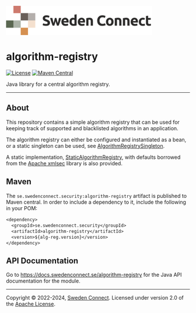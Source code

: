 ![Logo](https://github.com/swedenconnect/technical-framework/blob/master/img/sweden-connect.png)

# algorithm-registry

[![License](https://img.shields.io/badge/License-Apache%202.0-blue.svg)](https://opensource.org/licenses/Apache-2.0) [![Maven Central](https://maven-badges.herokuapp.com/maven-central/se.swedenconnect.security/algorithm-registry/badge.svg)](https://maven-badges.herokuapp.com/maven-central/se.swedenconnect.security/algorithm-registry)

Java library for a central algorithm registry.

---

## About

This repository contains a simple algorithm registry that can be used for keeping track
of supported and blacklisted algorithms in an application. 

The algorithm registry can either be configured and instantiated as a bean, or a static
singleton can be used, see [AlgorithmRegistrySingleton](https://github.com/swedenconnect/algorithm-registry/blob/main/src/main/java/se/swedenconnect/security/algorithms/AlgorithmRegistrySingleton.java).

A static implementation, [StaticAlgorithmRegistry](https://github.com/swedenconnect/algorithm-registry/blob/main/src/main/java/se/swedenconnect/security/algorithms/impl/StaticAlgorithmRegistry.java), with defaults borrowed from the [Apache xmlsec](https://santuario.apache.org) library is also provided.


## Maven

The `se.swedenconnect.security:algorithm-registry` artifact is published to Maven central. In order to include a dependency to it, include the following in your POM:

```
<dependency>
  <groupId>se.swedenconnect.security</groupId>
  <artifactId>algorithm-registry</artifactId>
  <version>${alg-reg.version}</version>
</dependency>
```

## API Documentation

Go to https://docs.swedenconnect.se/algorithm-registry for the Java API documentation for the module.

---

Copyright &copy; 2022-2024, [Sweden Connect](https://swedenconnect.se). Licensed under version 2.0 of the [Apache License](http://www.apache.org/licenses/LICENSE-2.0).
